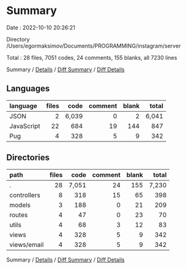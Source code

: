 # Summary

Date : 2022-10-10 20:26:21

Directory /Users/egormaksimov/Documents/PROGRAMMING/instagram/server

Total : 28 files,  7051 codes, 24 comments, 155 blanks, all 7230 lines

Summary / [Details](details.md) / [Diff Summary](diff.md) / [Diff Details](diff-details.md)

## Languages
| language | files | code | comment | blank | total |
| :--- | ---: | ---: | ---: | ---: | ---: |
| JSON | 2 | 6,039 | 0 | 2 | 6,041 |
| JavaScript | 22 | 684 | 19 | 144 | 847 |
| Pug | 4 | 328 | 5 | 9 | 342 |

## Directories
| path | files | code | comment | blank | total |
| :--- | ---: | ---: | ---: | ---: | ---: |
| . | 28 | 7,051 | 24 | 155 | 7,230 |
| controllers | 8 | 318 | 15 | 65 | 398 |
| models | 3 | 188 | 0 | 21 | 209 |
| routes | 4 | 47 | 0 | 23 | 70 |
| utils | 4 | 68 | 3 | 12 | 83 |
| views | 4 | 328 | 5 | 9 | 342 |
| views/email | 4 | 328 | 5 | 9 | 342 |

Summary / [Details](details.md) / [Diff Summary](diff.md) / [Diff Details](diff-details.md)
